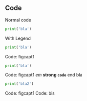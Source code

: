 ## Code

Normal code

```python
print('bla')
```

With Legend

```python
print('bla')
```
Code: figcapt1

```python
print('bla')
```
Code: figcapt1 *em* **strong `code`** end
bla

```python
print('bla2')
```
Code: figcapt1
Code: bis